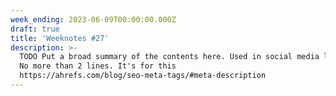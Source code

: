 ```yaml
---
week_ending: 2023-06-09T00:00:00.000Z
draft: true
title: 'Weeknotes #27'
description: >-
  TODO Put a broad summary of the contents here. Used in social media links etc.
  No more than 2 lines. It's for this
  https://ahrefs.com/blog/seo-meta-tags/#meta-description
---
```



